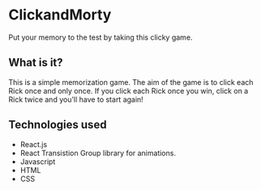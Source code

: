 # ClickandMorty
Put your memory to the test by taking this clicky game.

## What is it?
This is a simple memorization game. The aim of the game is to click each Rick once and only once. If you click each Rick once you win, click on a Rick twice and you'll have to start again!

## Technologies used
* React.js
* React Transistion Group library for animations.
* Javascript
* HTML
* CSS
